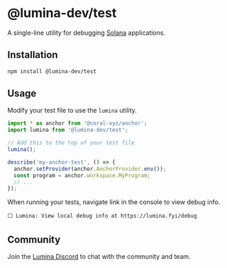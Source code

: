# @lumina-dev/test

A single-line utility for debugging [Solana](https://github.com/solana-labs/solana) applications.

## Installation

```bash
npm install @lumina-dev/test
```

## Usage

Modify your test file to use the `lumina` utility.

```js
import * as anchor from '@coral-xyz/anchor';
import lumina from '@lumina-dev/test';

// Add this to the top of your test file
lumina();

describe('my-anchor-test', () => {
  anchor.setProvider(anchor.AnchorProvider.env());
  const program = anchor.workspace.MyProgram;
  // ...
});
```

When running your tests, navigate link in the console to view debug info.

```
⬜ Lumina: View local debug info at https://lumina.fyi/debug
```

## Community

Join the [Lumina Discord](http://discord.gg/e8J6wDwwrq) to chat with the community and team.
